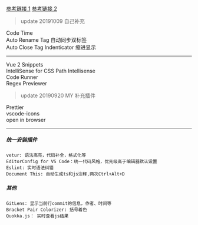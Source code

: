 [参考链接 1](https://segmentfault.com/a/1190000011779959?utm_source=tag-newest)
[参考链接 2](https://mp.weixin.qq.com/s/ou_aytXrKhOIPRlspgsKZg)

> update 20191009 自己补充

Code Time  
Auto Rename Tag 自动同步双标签  
Auto Close Tag
Indenticator 缩进显示

---
Vue 2 Snippets  
IntelliSense for CSS
Path Intellisense  
Code Runner  
Regex Previewer

> update 20190920 MY 补充插件

Prettier  
vscode-icons  
open in browser

---

##### 统一安装插件

    vetur: 语法高亮，代码补全，格式化等
    EditorConfig for VS Code：统一代码风格，优先级高于编辑器默认设置
    Eslint: 实时语法纠错
    Document This: 自动生成ts和js注释,两次Ctrl+Alt+D

##### 其他

    GitLens: 显示当前行commit的信息，作者、时间等
    Bracket Pair Colorizer: 括号着色
    Quokka.js： 实时查看js结果
